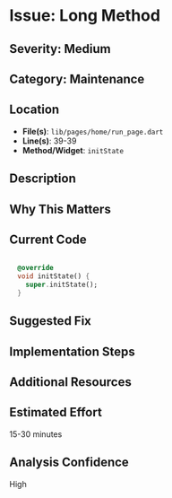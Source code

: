 # Issue: Long Method

## Severity: Medium

## Category: Maintenance

## Location
- **File(s)**: `lib/pages/home/run_page.dart`
- **Line(s)**: 39-39
- **Method/Widget**: `initState`

## Description


## Why This Matters


## Current Code
```dart

  @override
  void initState() {
    super.initState();
  }

```

## Suggested Fix


## Implementation Steps


## Additional Resources


## Estimated Effort
15-30 minutes

## Analysis Confidence
High
